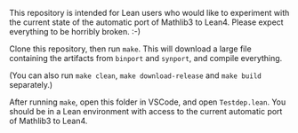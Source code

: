 This repository is intended for Lean users who would like to
experiment with the current state of the automatic port of Mathlib3 to Lean4.
Please expect everything to be horribly broken. :-)

Clone this repository, then run `make`.
This will download a large file
containing the artifacts from `binport` and `synport`,
and compile everything.

(You can also run `make clean`, `make download-release` and `make build`
separately.)

After running `make`, open this folder in VSCode, and open `Testdep.lean`.
You should be in a Lean environment with access to the current automatic
port of Mathlib3 to Lean4.